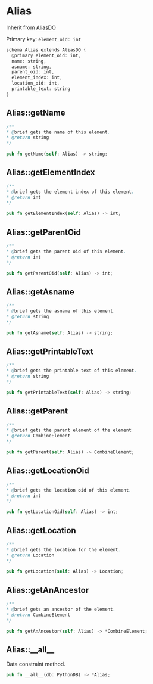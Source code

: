 # Alias

Inherit from [AliasDO](./AliasDO.md)

Primary key: `element_oid: int`

```rust
schema Alias extends AliasDO {
  @primary element_oid: int,
  name: string,
  asname: string,
  parent_oid: int,
  element_index: int,
  location_oid: int,
  printable_text: string
}
```
## Alias::getName

```java
/**
* @brief gets the name of this element.
* @return string
*/
```
```rust
pub fn getName(self: Alias) -> string;
```
## Alias::getElementIndex

```java
/**
* @brief gets the element index of this element.
* @return int
*/
```
```rust
pub fn getElementIndex(self: Alias) -> int;
```
## Alias::getParentOid

```java
/**
* @brief gets the parent oid of this element.
* @return int
*/
```
```rust
pub fn getParentOid(self: Alias) -> int;
```
## Alias::getAsname

```java
/**
* @brief gets the asname of this element.
* @return string
*/
```
```rust
pub fn getAsname(self: Alias) -> string;
```
## Alias::getPrintableText

```java
/**
* @brief gets the printable text of this element.
* @return string
*/
```
```rust
pub fn getPrintableText(self: Alias) -> string;
```
## Alias::getParent

```java
/**
* @brief gets the parent element of the element
* @return CombineElement 
*/
```
```rust
pub fn getParent(self: Alias) -> CombineElement;
```
## Alias::getLocationOid

```java
/**
* @brief gets the location oid of this element.
* @return int
*/
```
```rust
pub fn getLocationOid(self: Alias) -> int;
```
## Alias::getLocation

```java
/**
* @brief gets the location for the element.
* @return Location
*/
```
```rust
pub fn getLocation(self: Alias) -> Location;
```
## Alias::getAnAncestor

```java
/**
* @brief gets an ancestor of the element.
* @return CombineElement 
*/
```
```rust
pub fn getAnAncestor(self: Alias) -> *CombineElement;
```
## Alias::\_\_all\_\_

Data constraint method.

```rust
pub fn __all__(db: PythonDB) -> *Alias;
```
